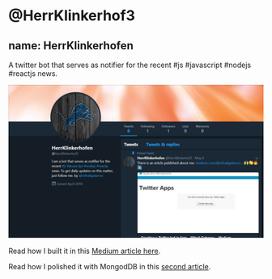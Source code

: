 # @HerrKlinkerhof3
## name: HerrKlinkerhofen
A twitter bot that serves as notifier for the recent #js #javascript #nodejs #reactjs news.

![Image of the app](https://github.com/mihailgaberov/twitter-bot/blob/master/twitter-bot-screenshot.png)


Read how I built it in this [Medium article here](https://medium.com/@mihailgaberov/creating-a-twitter-bot-in-5am-2a42a9920e67).

Read how I polished it with MongodDB in this [second article](https://itnext.io/improve-your-twitter-bot-with-mongodb-1f1e51e632d4).
